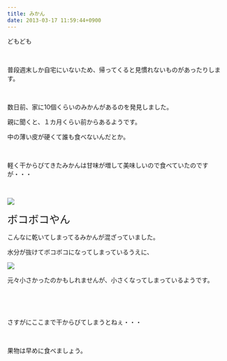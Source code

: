 ```yaml
---
title: みかん
date: 2013-03-17 11:59:44+0900
---
```

<p>どもども</p>
<p>&nbsp;</p>
<p>普段週末しか自宅にいないため、帰ってくると見慣れないものがあったりします。</p>
<p>&nbsp;</p>
<p>数日前、家に10個くらいのみかんがあるのを発見しました。</p>
<p>親に聞くと、１カ月くらい前からあるようです。</p>
<p>中の薄い皮が硬くて誰も食べないんだとか。</p>
<p>&nbsp;</p>
<p>軽く干からびてきたみかんは甘味が増して美味しいので食べていたのですが・・・</p>
<p>&nbsp;</p>
<p><img src="https://lh6.googleusercontent.com/-Z7yVMcO7mJ8/UUUIvdEXjoI/AAAAAAAABsA/Wj-6H8Px6HE/s640/IMG_0248.JPG" /></p>
<p><span style="font-size:24px;">ボコボコやん</span></p>
<p>こんなに乾いてしまってるみかんが混ざっていました。</p>
<p>水分が抜けてボコボコになってしまっているうえに、</p>
<p><img src="https://lh6.googleusercontent.com/-hJISpLSuKmk/UUUItLrIH4I/AAAAAAAABr4/qr5DA6VMtBE/s640/IMG_0251.JPG" /></p>
<p>元々小さかったのかもしれませんが、小さくなってしまっているようです。</p>
<p>&nbsp;</p>
<p>&nbsp;</p>
<p>さすがにここまで干からびてしまうとねぇ・・・</p>
<p>&nbsp;</p>
<p>果物は早めに食べましょう。</p>
